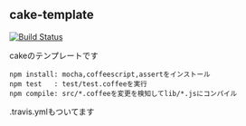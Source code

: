 cake-template
---
[![Build Status](https://travis-ci.org/[YOUR_GITHUB_USERNAME]/[YOUR_PROJECT_NAME].png)](https://travis-ci.org/[YOUR_GITHUB_USERNAME]/[YOUR_PROJECT_NAME])

cakeのテンプレートです

    npm install: mocha,coffeescript,assertをインストール
    npm test   : test/test.coffeeを実行
    npm compile: src/*.coffeeを変更を検知してlib/*.jsにコンパイル

.travis.ymlもついてます